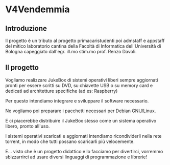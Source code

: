V4Vendemmia
=======

## Introduzione ##

Il progetto è un tributo al progetto primacaristudenti poi admstaff e appstaff del mitico laboratorio cantina della Facoltà di Informatica dell'Università di Bologna capeggiato dall'egr. ill.mo stim.mo prof. Renzo Davoli.

## Il progetto ##

Vogliamo realizzare JukeBox di sistemi operativi liberi sempre aggiornati pronti per essere scritti su DVD, su chiavette USB o su memory card e dedicati ad architetture specifiche (ad es: Raspberry)

Per questo intendiamo integrare e sviluppare il software necessario.

Ne vogliamo poi preparare i pacchetti necessari per Debian GNU/Linux.

E ci piacerebbe distribuire il JukeBox stesso come un sistema operativo libero, pronto all'uso.

I sistemi operativi scaricati e aggiornati intendiamo ricondividerli nella rete torrent, in modo che tutti possano scaricarli più velocemente.

E… visto che è un progetto didattico e lo facciamo per divertirci, vorremmo sbizzarrirci ad usare diversi linguaggi di programmazione e librerie!
